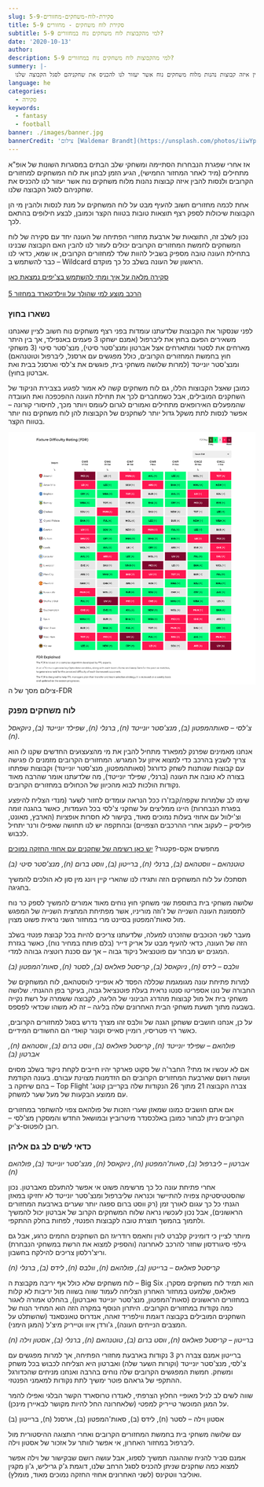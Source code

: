```yaml
---
slug: סקירת-לוח-משחקים-מחזורים-5-9
title: סקירת לוח משחקים - מחזורים 5-9
subtitle: למי מהקבוצות לוח משחקים נוח במחזורים 5-9?
date: '2020-10-13'
author:
description: למי מהקבוצות לוח משחקים נוח במחזורים 5-9?
summery: |-
  אז אחרי שפגרת הנבחרות הסתיימה ומשחקי שלב הבתים במסגרות השונות של אופ"א מתחילים (מיד לאחר המחזור החמישי), הגיע הזמן לבחון את לוח המשחקים למחזורים הקרובים ולנסות להבין איזה קבוצות נהנות מלוח משחקים נוח אשר יעזור לנו להכניס את שחקניהם לסגל הקבוצה שלנו.
language: he
categories:
  - סקירה
keywords:
  - fantasy
  - football
banner: ./images/banner.jpg
bannerCredit: 'צילום [Waldemar Brandt](https://unsplash.com/photos/iiwYpGkbDgM) ב [Unsplash](https://unsplash.com)'
---
```


<p>
  אז אחרי שפגרת הנבחרות הסתיימה ומשחקי שלב הבתים במסגרות השונות של אופ"א מתחילים
  (מיד לאחר המחזור החמישי), הגיע הזמן לבחון את לוח המשחקים למחזורים הקרובים
  ולנסות להבין איזה קבוצות נהנות מלוח משחקים נוח אשר יעזור לנו להכניס את שחקניהם
  לסגל הקבוצה שלנו.
</p>
<p>
  אחת לכמה מחזורים חשוב להעיף מבט על לוח המשחקים על מנת לנסות ולהבין מי הן
  הקבוצות שיכולות לספק רצף תוצאות טובות בטווח הקצר וכמובן, לבצע חילופים בהתאם
  לכך.
</p>
<p>
  נכון לשלב זה, התוצאות של ארבעת מחזורי הפתיחה של העונה יחד עם סקירה של לוח
  המשחקים לחמשת המחזורים הקרובים יכולים לעזור לנו להבין האם הקבוצה שבנינו בתחילת
  העונה טובה מספיק בשביל להוות שלד למחזורים הקרובים, או שמא, כדאי לנו כבר להשתמש
  ב – Wildcard הראשון של העונה בשלב כל כך מוקדם.
</p>

<p class="comment-link">
  <a class="link" href="הציפים-שלנו">סקירה מלאה על איך ומתי להשתמש בצ'יפים נמצאת כאן</a>
  <br/><br/>
  <a href="למי-שהספיק-להתייאש-Wildcard-למחזור-5">הרכב מוצע למי שהולך על ווילדקארד במחזור 5</a>
<p>
<h3>נשארו בחוץ</h3>
<p>
  לפני שנסקור את הקבוצות שלדעתנו עומדות בפני רצף משחקים נוח חשוב לציין שאנחנו
  משאירים הפעם בחוץ את ליברפול (אמנם ישחקו 3 פעמים באנפילד, אך בין היתר מארחים
  את לסטר ומתארחים אצל אברטון ומנצ'סטר סיטי), מנצ'סטר סיטי (3 משחקי חוץ בחמשת
  המחזורים הקרובים, כולל מפגשים עם ארסנל, ליברפול וטוטנהאם) ומנצ'סטר יונייטד
  (למרות שלושה משחקי בית, פוגשים את צ'לסי וארסנל בבית ואת אברטון בחוץ).
</p>
<p>
  כמובן שאצל הקבוצות הללו, גם לוח משחקים קשה לא אמור לפגוע בצבירת הניקוד של
  השחקנים המובילים, אבל כשמחברים לכך את תחילת העונה ההפכפכה ואת העובדה שהמפעלים
  האירופאים מתחילים ואמורים לגרום לעומס ויותר מכך, לחיסורי קורונה – אפשר לנסות
  לתת משקל גדול יותר לשחקנים של הקבוצות להן לוח משחקים נוח יותר בטווח הקצר.
</p>

![צילום מסך של ה-FDR מאתר הפנטזי](./images/fixture-difficulty-rating.png)
<span class="credit">צילום מסך של ה-FDR</span>

<h3>לוח משחקים מפנק</h3>
<p>
  <em
    >צ'לסי – סאותהמפטון (ב), מנצ'סטר יונייטד (ח), ברנלי (ח), שפילד יונייטד (ב),
    ניוקאסל (ח).</em
  >
</p>
<p>
  אנחנו מאמינים שפרנק למפארד מתחיל להבין את מי מהצעצועים החדשים שקנו לו הוא צריך
  לשבץ בהרכב כדי למצוא איזון על המגרש. המחזורים הקרובים מזמנים לו פגישה עם
  קבוצות שנותנות לשחק כדורגל (סאותהמפטון, מנצ'סטר יונייטד) וקבוצות שפתחו בצורה
  לא טובה את העונה (ברנלי, שפילד יונייטד), מה שלדעתנו אומר שהרבה מאוד נקודות
  הולכות לבוא מהכיוון של הכחולים במחזורים הקרובים.
</p>
<p>
  שימו לב שלמרות שקפה/קבז'רו ככל הנראה עומדים לחזור לשער (מנדי הצליח להיפצע
  בפגרת הנבחרות) היינו ממליצים על שחקני צ'לסי בכל העמדות, כאשר בהגנה זומה
  וצ'ילוול עם אחוזי בעלות נמוכים מאוד, בקישור לא חסרות אופציות (הארבץ, מאונט,
  פוליסיק – לעקוב אחרי ההרכבים הצפויים) ובהתקפה יש לנו תחושה שאפילו ורנר יתחיל
  לכבוש.
</p>
<p class="comment-link">מחפשים אקס-פקטור? <a href="#">יש כאן רשימה של שחקנים עם אחוזי החזקה נמוכים<a></p>
<p>
  <em
    >טוטנהאם – ווסטהאם (ב), ברנלי (ח), ברייטון (ב), ווסט ברום (ח), מנצ'סטר סיטי
    (ב)</em
  >
</p>
<p>
  תסתכלו על לוח המשחקים הזה ותגידו לנו שהארי קיין ויונג מין סון לא הולכים להמשיך
  בחגיגה.
</p>
<p>
  שלושה משחקי בית בתוספת שני משחקי חוץ נוחים מאוד אמורים להמשיך לספק כר נוח
  לתסמונת העונה השנייה של ז'וזה מוריניו, אשר מפתיחת המחצית השנייה של המפגש מול
  סאות'המפטון בסיינט מרי במחזור השני נראית פשוט מצוין.
</p>
<p>
  מעבר לשני הכוכבים שהזכרנו למעלה, שלדעתנו צריכים להיות בכל קבוצת פנטזי בשלב הזה
  של העונה, כדאי להעיף מבט על אריק דייר (בלם פותח במחיר נוח), כאשר בגזרת המגנים
  יש מבחר עם פוטנציאל ניקוד גבוה – אך עם סכנת רוטציה גבוהה למדי.
</p>
<p>
  <em
    >וולבס – לידס (ח), ניוקאסל (ב), קריסטל פאלאס (ב), לסטר (ח), סאות'המפטון
    (ב)</em
  >
</p>
<p>
  למרות פתיחת עונה מגומגמת שכללה הפסד לא אופייני לווסטהאם, לוח המשחקים של החבורה
  של נונו אספריטו סנטו נראית בעלת פוטנציאל גבוה, בעיקר בפן ההגנתי. שלושה משחקי
  בית אל מול קבוצות מהדרג הבינוני של הליגה, לקבוצה ששמרה על רשת נקייה בשבעה מתוך
  תשעת משחקי הבית האחרונים שלה בליגה – זה לא משהו שכדאי לפספס.
</p>
<p>
  על כן, אנחנו חושבים ששחקן הגנה של וולבס זהו מצרך נדרש בסגל למחזורים הקרובים,
  כאשר רוי פטריסיו, רומיין סאייס וקונור קואדי הם החשודים המידיים.
</p>
<p>
  <em
    >פולהאם – שפילד יונייטד (ח), קריסטל פאלאס (ב), ווסט ברום (ב), ווסטהאם (ח),
    אברטון (ב)</em
  >
</p>
<p>
  אם לא עכשיו אז מתי? החבר'ה של סקוט פארקר יהיו חייבים לקחת ניקוד בשלב מסוים
  ועושה רושם שארבעת המחזורים הקרובים הם הזדמנות מצוינת עבורם. בעונה הקודמת בהם
  שיחקה ב – Top Flight צברה הקבוצה 21 מתוך 26 הנקודות שלה בקרייבן קוטג' עם ממוצע
  הבקעות של מעל שער למשחק.
</p>
<p>
  אם אתם חושבים כמונו שמאזן שערי הזכות של פולהאם צפוי להשתפר במחזורים הקרובים
  ניתן לבחור כמובן באלכסנדר מיטרוביץ ובמושאל החדש והמסקרן מצ'לסי – רובן
  לופטוס-צ'יק.
</p>
<h3>כדאי לשים לב גם אליהן</h3>
<p>
  <em
    >אברטון – ליברפול (ב), סאות'המפטון (ח), ניוקאסל (ח), מנצ'סטר יונייטד (ב),
    פולהאם (ח)</em
  >
</p>
<p>
  אחרי פתיחת עונה כל כך מרשימה פשוט אי אפשר להתעלם מאברטון. נכון שהסטטיסטיקה
  צפויה להתיישר וכנראה שליברפול ומנצ'סטר יונייטד לא יחזיקו במאזן הגנתי כל כך
  עגום לאורך זמן (רק ווסט ברום ספגה יותר שערים בארבעת המחזורים הראשונים), אבל
  נכון לעכשיו נראה שלוח המשחקים הקרוב של אברטון יכול להמשיך ולתמוך בהמשך תוצרת
  טובה לקבוצות הפנטזי, לפחות בחלק ההתקפי.
</p>
<p>
  מיותר לציין כי דומיניק קלברט לווין וחאמס רודריגז הם השחקנים החמים כרגע, אבל גם
  גילפי סיגורדסון שחזר להרכב לאחרונה (והספיק למצוא את הרשת במשחקי הנבחרת)
  וריצ'רלסון צריכים להילקח בחשבון.
</p>
<p>
  <em
    >קריסטל פאלאס – ברייטון (ב), פולהאם (ח), וולבס (ח), לידס (ב), ברנלי (ח)</em
  >
</p>
<p>
  לוח משחקים שלא כולל אף יריבה מקבוצת ה – Big Six הוא תמיד לוח משחקים מסקרן.
  פאלאס, שלמעט במחזור האחרון הצליחה לעמוד שווה בשווה מול יריבות לא קלות במחזורים
  הראשונים (סאות'המפטון, מנצ'סטר יונייטד ואברטון), בהחלט אמורה לאגור כמה נקודות
  במחזורים הקרובים. היתרון הנוסף במקרה הזה הוא המחיר הנוח של השחקנים המובילים
  בקבוצה דוגמת ווילפריד זאהה, אנדרוס טאונסאנד (שהשתלט על המצבים הנייחים העונה),
  ג'ורדן איוו וטייריק מיצ'ל (המגן הימני).
</p>
<p>
  <em
    >ברייטון – קריסטל פאלאס (ח), ווסט ברום (ב), טוטנהאם (ח), ברנלי (ב), אסטון
    וילה (ח)</em
  >
</p>
<p>
  ברייטון אמנם צברה רק 3 נקודות בארבעת מחזורי הפתיחה, אך למרות מפגשים עם צ'לסי,
  מנצ'סטר יונייטד (וקורות השער שלה) ואברטון היא הצליחה לכבוש בכל משחק ומשחק.
  חמשת המפגשים הקרובים שלה נוחים בהרבה ואנחנו מניחים שהכדורגל ההתקפי של גראהם
  פוטר ימשיך לתת נקודות למאמני הפנטזי.
</p>
<p>
  שווה לשים לב לניל מאופיי החלוץ הצרפתי, לאנדרו טרוסארד הקשר הבלגי ואפילו להמר
  על המגן המוכשר טייריק למפטי (שלאחרונה החל להיות מקושר לבאיירן מינכן).
</p>
<p>אסטון וילה – לסטר (ח), לידס (ב), סאות'המפטון (ב), ארסנל (ח), ברייטון (ב)</p>
<p>
  עם שלושה משחקי בית בחמשת המחזורים הקרובים ואחרי התצוגה ההיסטורית מול ליברפול
  במחזור האחרון, אי אפשר לוותר על אזכור של אסטון וילה.
</p>
<p>
  אמנם סביר להניח שההגנה תמשיך לספוג, אבל עושה רושם שבקישור של וילה אפשר למצוא
  כמה שחקנים שניתן להכניס לסגל הרחב שלנו, דוגמת ג'ק גריליש, ג'ון מקגין ואוליבר
  ווטקינס (לשני האחרונים אחוזי החזקה נמוכים מאוד, מומלץ).
</p>
